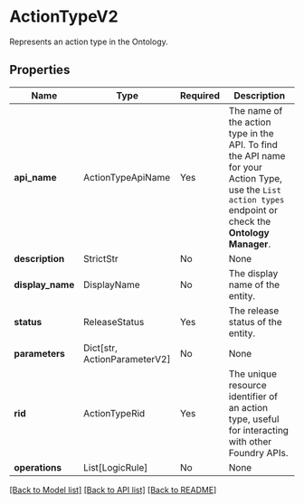 # ActionTypeV2

Represents an action type in the Ontology.

## Properties
Name | Type | Required | Description |
------------ | ------------- | ------------- | ------------- |
**api_name** | ActionTypeApiName | Yes | The name of the action type in the API. To find the API name for your Action Type, use the `List action types` endpoint or check the **Ontology Manager**.  |
**description** | StrictStr | No | None |
**display_name** | DisplayName | No | The display name of the entity. |
**status** | ReleaseStatus | Yes | The release status of the entity. |
**parameters** | Dict[str, ActionParameterV2] | No | None |
**rid** | ActionTypeRid | Yes | The unique resource identifier of an action type, useful for interacting with other Foundry APIs.  |
**operations** | List[LogicRule] | No | None |


[[Back to Model list]](../../README.md#documentation-for-models) [[Back to API list]](../../README.md#documentation-for-api-endpoints) [[Back to README]](../../README.md)
